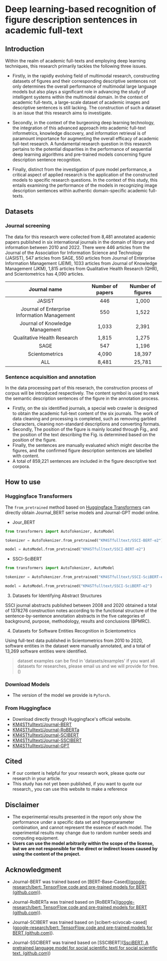 #  Deep learning-based recognition of figure description sentences in academic full-text

## Introduction

Within the realm of academic full-texts and employing deep learning techniques, this research primarily tackles the following three issues. 
* Firstly, in the rapidly evolving field of multimodal research, constructing datasets of figures and their corresponding descriptive sentences not only determines the overall performance of multimodal large language models but also plays a significant role in advancing the study of intelligent systems within the multimodal domain. In the context of academic full-texts, a large-scale dataset of academic images and descriptive sentences is still lacking. The construction of such a dataset is an issue that this research aims to investigate. 

* Secondly, in the context of the burgeoning deep learning technology, the integration of this advanced approach into academic full-text informetrics, knowledge discovery, and information retrieval is of paramount importance for augmenting the overall efficacy of academic full-text research. A fundamental research question in this research pertains to the potential disparities in the performance of sequential deep learning algorithms and pre-trained models concerning figure description sentence recognition. 

* Finally, distinct from the investigation of pure model performance, a critical aspect of applied research is the application of the constructed models to specific research questions. In the context of this study, this entails examining the performance of the models in recognizing image description sentences within authentic domain-specific academic full-texts.

## Datasets

### Journal screening

The data for this research were collected from 8,481 annotated academic papers published in six international journals in the domain of library and information between 2010 and 2022. There were 446 articles from the Journal of the Association for Information Science and Technology (JASIST), 547 articles from SAGE, 550 articles from Journal of Enterprise Information Management (JEIM), 1033 articles from Journal of Knowledge Management (JKM), 1,815 articles from Qualitative Health Research (QHR), and Scientometrics has 4,090 articles. 

|Journal name|Number of papers|Number of figures|
|:--:|:--:|:--:|
|JASIST|446|1,000|
|Journal of Enterprise Information Management|550|1,522|
|Journal of Knowledge Management|1,033|2,391|
|Qualitative Health Research|1,815|1,275|
|SAGE|547|1,196|
|Scientometrics|4,090|18,397|
|ALL|8,481|25,781|

### Sentence acquisition and annotation

In the data processing part of this reserach, the construction process of corpus will be introduced respectively. The <FD>content</FD> symbol is used to mark the semantic description sentences of the figure in the annotation process. 

* Firstly, on the six identified journals, a special web crawler is designed to obtain the academic full-text content of the six journals. The work of data cleaning and processing is completed, such as removing garbled characters, cleaning non-standard descriptions and converting formats. 
* Secondly, The position of the figure is mainly located through Fig., and the position of the text describing the Fig. is determined based on the position of the figure. 
* Finally, the sentences are manually evaluated which might describe the figures, and the confirmed figure description sentences are labelled with <FD>content</FD>.
 * A total of 859,221 sentences are included in the figure descriptive text corpora.

##  How to use

### Huggingface Transformers 

The `from_pretrained` method based on [Huggingface Transformers](https://github.com/huggingface/transformers) can directly obtain Journal_BERT serise models and Journal-GPT model online. 


- Jour_BERT

```python
from transformers import AutoTokenizer, AutoModel

tokenizer = AutoTokenizer.from_pretrained("KM4STfulltext/SSCI-BERT-e2")

model = AutoModel.from_pretrained("KM4STfulltext/SSCI-BERT-e2")
```

- SSCI-SciBERT

```python
from transformers import AutoTokenizer, AutoModel

tokenizer = AutoTokenizer.from_pretrained("KM4STfulltext/SSCI-SciBERT-e2")

model = AutoModel.from_pretrained("KM4STfulltext/SSCI-SciBERT-e2")
```


3. Datasets for Identifying Abstract Structures 

SSCI journal abstracts published between 2008 and 2020 obtained a total of 1378276 construction notes according to the functional structure of the sentence-by-sentence annotation abstracts in the five categories of background, purpose, methodology, results and conclusions (BPMRC).

4. Datasets for Software Entities Recognition in Scientometrics 

Using full-text data published in Scientometrics from 2010 to 2020, software entities in the dataset were manually annotated, and a total of 13,269 software entities were identified.
> dataset examples can be find in 'datasets/examples'
> if you want all datasets for researches, please email us and we will provide for free.()
### Download Models

- The version of the model we provide is `PyTorch`. 

### From Huggingface 

- Download directly through Huggingface's official website. 
- [KM4STfulltext/Journal-BERT](https://huggingface.co/KM4STfulltext/Journal-BERT)
- [KM4STfulltext/Journal-RoBERTa](https://huggingface.co/KM4STfulltext/Journal-Roberta)
- [KM4STfulltext/Journal-SCIBERT](https://huggingface.co/KM4STfulltext/Journal-SCIBERT)
- [KM4STfulltext/Journal-SSCIBERT](https://huggingface.co/KM4STfulltext/Journal-SSCIBERT)
- [KM4STfulltext/Journal-GPT](https://huggingface.co/KM4STfulltext/Journal-GPT)


## Cited

- If our content is helpful for your research work, please quote our research in your article. 
- This study has not yet been published, if you want to quote our research,, you can use this website to make a reference 

## Disclaimer

- The experimental results presented in the report only show the performance under a specific data set and hyperparameter combination, and cannot represent the essence of each model. The experimental results may change due to random number seeds and computing equipment. 
- **Users can use the model arbitrarily within the scope of the license, but we are not responsible for the direct or indirect losses caused by using the content of the project.** 


##  Acknowledgment

- Journal-BERT was trained based on [BERT-Base-Cased]([google-research/bert: TensorFlow code and pre-trained models for BERT (github.com)](https://github.com/google-research/bert)).
- Journal-RoBERTa was trained based on [RoBERTa]([google-research/bert: TensorFlow code and pre-trained models for BERT (github.com)](https://github.com/google-research/bert)).
- Journal-SCIBERT was trained based on [scibert-scivocab-cased]([google-research/bert: TensorFlow code and pre-trained models for BERT (github.com)](https://github.com/google-research/bert)).

- Journal-SSCIBERT was trained based on [SSCIBERT]([SsciBERT: A pretrained language model for social scientific textl for social scientific text. (github.com)](https://github.com/S-T-Full-Text-Knowledge-Mining/SSCI-BERT))

